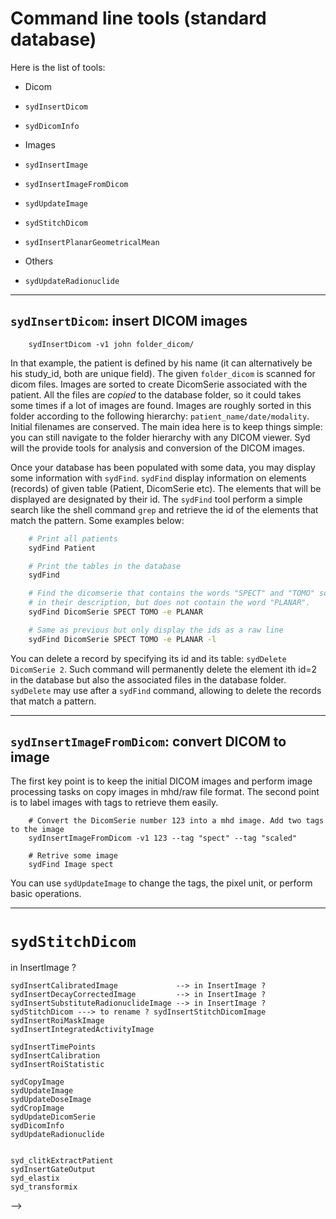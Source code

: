 # Command line tools (standard database)

Here is the list of tools:

- Dicom
 - `sydInsertDicom`
 - `sydDicomInfo`

- Images
 - `sydInsertImage`
 - `sydInsertImageFromDicom`
 - `sydUpdateImage`
 - `sydStitchDicom`
 - `sydInsertPlanarGeometricalMean`
 
 - Others
  - `sydUpdateRadionuclide`

<!--
 -  - `sydInsertMultiplyImage`
 - `sydInsertCalibratedImage`
 - `sydInsertDecayCorrectedImage`
 - `sydInsertSubstituteRadionuclideImage`
 - `sydStitchDicom`
 - `sydInsertRoiMaskImage`
 - `sydInsertIntegratedActivityImage`

- Insert for specific tables
 - `sydInsertTimePoints`
 - `sydInsertCalibration`
 - `sydInsertRoiStatistic`

- Processing
 - `sydCopyImage`
 - `sydUpdateImage`
 - `sydUpdateDoseImage`
 - `sydCropImage`
 - `sydUpdateDicomSerie`
 - `sydUpdateRadionuclide`


- With external tools
 - `syd_clitkExtractPatient`
 - `sydInsertGateOutput`
 - `syd_elastix`
 - `syd_transformix`
-->

----------------------------------------------------------
## ```sydInsertDicom```: insert DICOM images

```
    sydInsertDicom -v1 john folder_dicom/
```

In that example, the patient is defined by his name (it can alternatively be his study_id, both are unique field). The given `folder_dicom` is scanned for dicom files. Images are sorted to create DicomSerie  associated with the patient. All the files are *copied* to the database folder, so it could takes some times if a lot of images are found. Images are roughly sorted in this folder according to the following hierarchy: `patient_name/date/modality`. Initial filenames are conserved. The main idea here is to keep things simple: you can still navigate to the folder hierarchy with any DICOM viewer. Syd will the provide tools for analysis and conversion of the DICOM images.

Once your database has been populated with some data, you may display some information with `sydFind`. `sydFind` display information on elements (records) of given table (Patient, DicomSerie etc). The elements that will be displayed are designated by their id. The `sydFind` tool perform a simple search like the shell command `grep` and retrieve the id of the elements that match the pattern. Some examples below:

```sh
    # Print all patients
    sydFind Patient

    # Print the tables in the database
    sydFind

    # Find the dicomserie that contains the words "SPECT" and "TOMO" somewhere
    # in their description, but does not contain the word "PLANAR".
    sydFind DicomSerie SPECT TOMO -e PLANAR

    # Same as previous but only display the ids as a raw line
    sydFind DicomSerie SPECT TOMO -e PLANAR -l
```

You can delete a record by specifying its id and its table: `sydDelete DicomSerie 2`. Such command will permanently delete the element ith id=2 in the database but also the associated files in the database folder. `sydDelete` may use after a `sydFind` command, allowing to delete the records that match a pattern.


----------------------------------------------------------
## ```sydInsertImageFromDicom```: convert DICOM to image

The first key point is to keep the initial DICOM images and perform image processing tasks on copy images in mhd/raw file format. The second point is to label images with tags to retrieve them easily.

```
    # Convert the DicomSerie number 123 into a mhd image. Add two tags to the image
    sydInsertImageFromDicom -v1 123 --tag "spect" --tag "scaled"

    # Retrive some image
    sydFind Image spect
```

You can use `sydUpdateImage` to change the tags, the pixel unit, or perform basic operations.


----------------------------------------------------------
# ```sydStitchDicom```




<!--

## TODO Tools

    sydInsertDicom

    sydInsertImageFromDicom
    sydInsertImage
    sydInsertMultiplyImage               --> in InsertImage ?
    sydInsertCalibratedImage             --> in InsertImage ?
    sydInsertDecayCorrectedImage         --> in InsertImage ?
    sydInsertSubstituteRadionuclideImage --> in InsertImage ?
    sydStitchDicom ---> to rename ? sydInsertStitchDicomImage
    sydInsertRoiMaskImage
    sydInsertIntegratedActivityImage

    sydInsertTimePoints
    sydInsertCalibration
    sydInsertRoiStatistic

    sydCopyImage
    sydUpdateImage
    sydUpdateDoseImage
    sydCropImage
    sydUpdateDicomSerie
    sydDicomInfo
    sydUpdateRadionuclide


    syd_clitkExtractPatient
    sydInsertGateOutput
    syd_elastix
    syd_transformix
-->